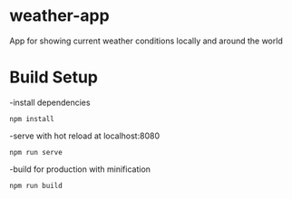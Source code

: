 # weather-app
App for showing current weather conditions locally and around the world

# Build Setup
-install dependencies

    npm install

-serve with hot reload at localhost:8080

    npm run serve

-build for production with minification

    npm run build
